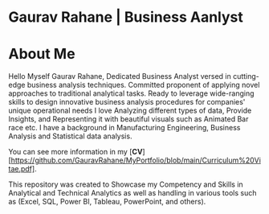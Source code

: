 # Gaurav Rahane | Business Aanlyst
# About Me
Hello Myself Gaurav Rahane, Dedicated Business Analyst versed in cutting-edge business analysis techniques. Committed proponent of applying novel approaches to traditional analytical tasks. Ready to leverage wide-ranging skills to design innovative business analysis procedures for companies' unique operational needs
I love Analyzing different types of data, Provide Insights, and Representing it with beautiful visuals such as Animated Bar race etc.
I have a background in Manufacturing Engineering, Business Analysis and Statistical data analysis.

You can see more information in my [**CV**][https://github.com/GauravRahane/MyPortfolio/blob/main/Curriculum%20Vitae.pdf].

This repository was created to Showcase my Competency and Skills in Analytical and Technical Analytics as well as handling in various tools such as (Excel, SQL, Power BI, Tableau, PowerPoint, and others).
